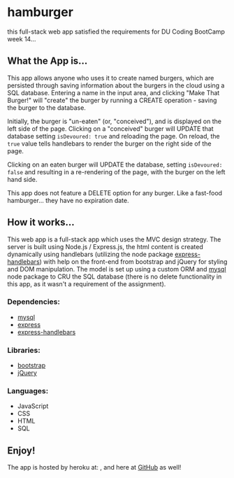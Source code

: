 # hamburger

this full-stack web app satisfied the requirements for DU Coding BootCamp week 14... 

## What the App is... 

This app allows anyone who uses it to create named burgers, which are persisted through saving information about the burgers in the cloud using a SQL database. Entering a name in the input area, and clicking "Make That Burger!" will "create" the burger by running a CREATE operation - saving the burger to the database. 

Initially, the burger is "un-eaten" (or, "conceived"), and is displayed on the left side of the page.  Clicking on a "conceived" burger will UPDATE that database setting ```isDevoured: true``` and reloading the page. On reload, the ```true``` value tells handlebars to render the burger on the right side of the page.  

Clicking on an eaten burger will UPDATE the database, setting ```isDevoured: false``` and resulting in a re-rendering of the page, with the burger on the left hand side.

This app does not feature a DELETE option for any burger.  Like a fast-food hamburger... they have no expiration date. 

## How it works...

This web app is a full-stack app which uses the MVC design strategy.  The server is built using Node.js / Express.js, the html content is created dynamically using handlebars (utilizing the node package [express-handlebars](https://www.npmjs.com/package/express-handlebars)) with help on the front-end from bootstrap and jQuery for styling and DOM manipulation. The model is set up using a custom ORM and [mysql](https://www.npmjs.com/package/mysql) node package to CRU the SQL database (there is no delete functionality in this app, as it wasn't a requirement of the assignment).

### Dependencies:

- [mysql](https://www.npmjs.com/package/mysql)
- [express](https://www.npmjs.com/package/express)
- [express-handlebars](https://www.npmjs.com/package/express-handlebars)

### Libraries:

- [bootstrap](https://getbootstrap.com/)
- [jQuery](https://jquery.com/)

### Languages: 

- JavaScript
- CSS
- HTML
- SQL

## Enjoy! 

The app is hosted by heroku at: , and here at [GitHub]() as well!